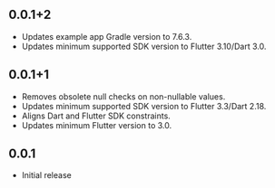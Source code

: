 ## 0.0.1+2

* Updates example app Gradle version to 7.6.3.
* Updates minimum supported SDK version to Flutter 3.10/Dart 3.0.

## 0.0.1+1

* Removes obsolete null checks on non-nullable values.
* Updates minimum supported SDK version to Flutter 3.3/Dart 2.18.
* Aligns Dart and Flutter SDK constraints.
* Updates minimum Flutter version to 3.0.

## 0.0.1

* Initial release
